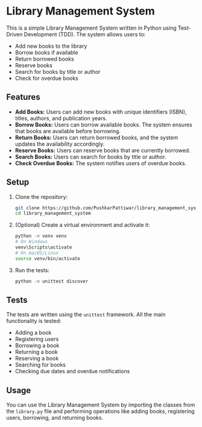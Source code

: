 # Library Management System

This is a simple Library Management System written in Python using Test-Driven Development (TDD). The system allows users to:
- Add new books to the library
- Borrow books if available
- Return borrowed books
- Reserve books
- Search for books by title or author
- Check for overdue books

## Features

- **Add Books:** Users can add new books with unique identifiers (ISBN), titles, authors, and publication years.
- **Borrow Books:** Users can borrow available books. The system ensures that books are available before borrowing.
- **Return Books:** Users can return borrowed books, and the system updates the availability accordingly.
- **Reserve Books:** Users can reserve books that are currently borrowed.
- **Search Books:** Users can search for books by title or author.
- **Check Overdue Books:** The system notifies users of overdue books.

## Setup

1. Clone the repository:
    ```bash
    git clone https://github.com/PushkarPattiwar/library_management_system.git
    cd library_management_system
    ```

2. (Optional) Create a virtual environment and activate it:
    ```bash
    python -m venv venv
    # On Windows
    venv\Scripts\activate
    # On macOS/Linux
    source venv/bin/activate
    ```

3. Run the tests:
    ```bash
    python -m unittest discover
    ```

## Tests

The tests are written using the `unittest` framework. All the main functionality is tested:
- Adding a book
- Registering users
- Borrowing a book
- Returning a book
- Reserving a book
- Searching for books
- Checking due dates and overdue notifications

## Usage

You can use the Library Management System by importing the classes from the `library.py` file and performing operations like adding books, registering users, borrowing, and returning books. 

